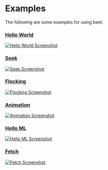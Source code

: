 # Examples

The following are some examples for using beet.

### [Hello World](hello_world.md)
[![Hello World Screenshot](https://storage.googleapis.com/beet-misc/thumbs/hello_world_compressed.png)](hello_world.md)
### [Seek](seek.md)
[![Seek Screenshot](https://storage.googleapis.com/beet-misc/thumbs/seek_compressed.png)](seek.md)
<!-- ### [Seek 3D](/examples/seek_3d.md)
[![Seek 3D Screenshot](https://storage.googleapis.com/beet-misc/thumbs/seek3d_compressed.png)](/examples/seek_3d.md) -->
### [Flocking](flock.md)
[![Flocking Screenshot](https://storage.googleapis.com/beet-misc/thumbs/flock_compressed.png)](flock.md)
### [Animation](animation.md)
[![Animation Screenshot](https://storage.googleapis.com/beet-misc/thumbs/animation_compressed.png)](animation.md)
### [Hello ML](hello_ml.md)
[![Hello ML Screenshot](https://storage.googleapis.com/beet-misc/thumbs/hello_ml_compressed.png)](hello_ml.md)
### [Fetch](fetch.md)
[![Fetch Screenshot](https://storage.googleapis.com/beet-misc/thumbs/fetch_compressed.png)](fetch.md)
